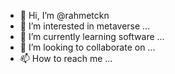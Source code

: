 - 👋 Hi, I’m @rahmetckn
- 👀 I’m interested in metaverse ...
- 🌱 I’m currently learning software ...
- 💞️ I’m looking to collaborate on ...
- 📫 How to reach me ...

<!---
rahmetckn/rahmetckn is a ✨ special ✨ repository because its `README.md` (this file) appears on your GitHub profile.
You can click the Preview link to take a look at your changes.
--->
